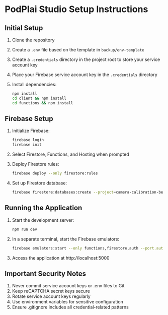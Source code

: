 
# PodPlai Studio Setup Instructions

## Initial Setup

1. Clone the repository

2. Create a `.env` file based on the template in `backup/env-template`

3. Create a `.credentials` directory in the project root to store your service account key

4. Place your Firebase service account key in the `.credentials` directory

5. Install dependencies:
   ```bash
   npm install
   cd client && npm install
   cd functions && npm install
   ```

## Firebase Setup

1. Initialize Firebase:
   ```bash
   firebase login
   firebase init
   ```

2. Select Firestore, Functions, and Hosting when prompted

3. Deploy Firestore rules:
   ```bash
   firebase deploy --only firestore:rules
   ```

4. Set up Firestore database:
   ```bash
   firebase firestore:databases:create --project=camera-calibration-beta --database=camera-calibration-db --location=europe-west1
   ```

## Running the Application

1. Start the development server:
   ```bash
   npm run dev
   ```

2. In a separate terminal, start the Firebase emulators:
   ```bash
   firebase emulators:start --only functions,firestore,auth --port.auth=9099 --port.functions=5050 --port.firestore=8080 --port.hosting=5002
   ```

3. Access the application at http://localhost:5000

## Important Security Notes

1. Never commit service account keys or .env files to Git
2. Keep reCAPTCHA secret keys secure
3. Rotate service account keys regularly
4. Use environment variables for sensitive configuration
5. Ensure .gitignore includes all credential-related patterns
